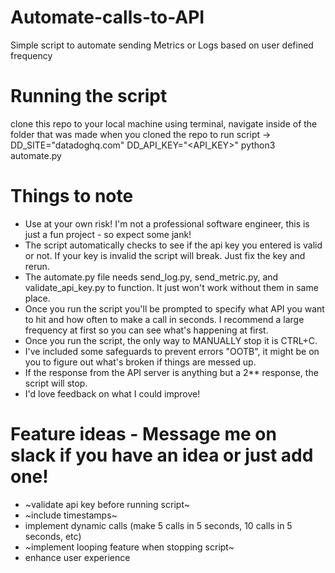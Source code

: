 # Automate-calls-to-API
Simple script to automate sending Metrics or Logs based on user defined frequency

# Running the script
clone this repo to your local machine
using terminal, navigate inside of the folder that was made when you cloned the repo
to run script -> DD_SITE="datadoghq.com" DD_API_KEY="<API_KEY>" python3 automate.py

# Things to note
- Use at your own risk! I'm not a professional software engineer, this is just a fun project - so expect some jank!
- The script automatically checks to see if the api key you entered is valid or not. If your key is invalid the script will break. Just fix the key and rerun.
- The automate.py file needs send_log.py, send_metric.py, and validate_api_key.py to function. It just won't work without them in same place. 
- Once you run the script you'll be prompted to specify what API you want to hit and how often to make a call in seconds. I recommend a large frequency at first so you can see what's happening at first. 
- Once you run the script, the only way to MANUALLY stop it is CTRL+C.
- I've included some safeguards to prevent errors "OOTB", it might be on you to figure out what's broken if things are messed up. 
- If the response from the API server is anything but a 2** response, the script will stop. 
- I'd love feedback on what I could improve! 


# Feature ideas - Message me on slack if you have an idea or just add one!
- ~validate api key before running script~
- ~include timestamps~
- implement dynamic calls (make 5 calls in 5 seconds, 10 calls in 5 seconds, etc)
- ~implement looping feature when stopping script~
- enhance user experience

